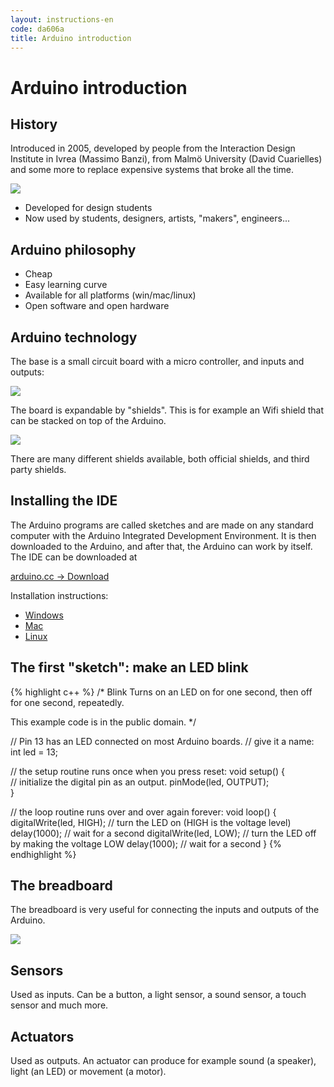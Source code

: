 ```yaml
---
layout: instructions-en
code: da606a
title: Arduino introduction
---
```


# Arduino introduction

## History

Introduced in 2005, developed by people from the Interaction Design Institute in Ivrea (Massimo Banzi), from Malmö University (David Cuarielles) and some more to replace expensive systems that broke all the time. 

![](arduinoteam.png)

- Developed for design students
- Now used by students, designers, artists, "makers", engineers...

## Arduino philosophy

- Cheap
- Easy learning curve
- Available for all platforms (win/mac/linux)
- Open software and open hardware

## Arduino technology

The base is a small circuit board with a micro controller, and inputs and outputs:

![](ArduinoUno_R3_Front_450px.jpg)

The board is expandable by "shields". This is for example an Wifi shield that can be stacked on top of the Arduino. 

![](A000058_front_450.jpg) 

There are many different shields available, both official shields, and third party shields. 

## Installing the IDE

The Arduino programs are called sketches and are made on any standard computer with the Arduino Integrated Development Environment. It is then downloaded to the Arduino, and after that, the Arduino can work by itself. The IDE can be downloaded at

[arduino.cc -> Download](http://arduino.cc/en/Main/Software#toc2)

Installation instructions:

- [Windows](http://arduino.cc/en/Guide/Windows)
- [Mac](http://arduino.cc/en/Guide/MacOSX)
- [Linux](http://playground.arduino.cc/Learning/Linux)

## The first "sketch": make an LED blink

{% highlight c++ %}
/*
  Blink
  Turns on an LED on for one second, then off for one second, repeatedly.
 
  This example code is in the public domain.
 */
 
// Pin 13 has an LED connected on most Arduino boards.
// give it a name:
int led = 13;

// the setup routine runs once when you press reset:
void setup() {                
  // initialize the digital pin as an output.
  pinMode(led, OUTPUT);     
}

// the loop routine runs over and over again forever:
void loop() {
  digitalWrite(led, HIGH);   // turn the LED on (HIGH is the voltage level)
  delay(1000);               // wait for a second
  digitalWrite(led, LOW);    // turn the LED off by making the voltage LOW
  delay(1000);               // wait for a second
}
{% endhighlight %}

## The breadboard

The breadboard is very useful for connecting the inputs and outputs of the Arduino. 

![](breadboard_11.jpg)


## Sensors

Used as inputs. Can be a button, a light sensor, a sound sensor, a touch sensor and much more.

## Actuators

Used as outputs. An actuator can produce for example sound (a speaker), light (an LED) or movement (a motor).

